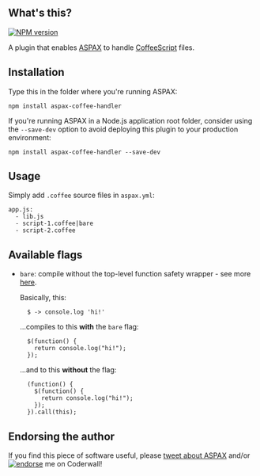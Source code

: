 ## What's this?
[![NPM version](https://badge.fury.io/js/aspax-coffee-handler.png)](http://badge.fury.io/js/aspax-coffee-handler)

A plugin that enables [ASPAX](http://aspax.github.io) to handle [CoffeeScript](http://coffeescript.org) files.

## Installation
Type this in the folder where you're running ASPAX:

    npm install aspax-coffee-handler

If you're running ASPAX in a Node.js application root folder, consider using the `--save-dev` option to avoid deploying this plugin to your production environment:

    npm install aspax-coffee-handler --save-dev

## Usage
Simply add `.coffee` source files in `aspax.yml`:

    app.js:
      - lib.js
      - script-1.coffee|bare
      - script-2.coffee

## Available flags

- `bare`: compile without the top-level function safety wrapper - see more [here](http://coffeescript.org/#usage).

  Basically, this:

        $ -> console.log 'hi!'

  ...compiles to this **with** the `bare` flag:

        $(function() {
          return console.log("hi!");
        });

  ...and to this **without** the flag:

        (function() {
          $(function() {
            return console.log("hi!");
          });
        }).call(this);

## Endorsing the author
If you find this piece of software useful, please [tweet about ASPAX](http://twitter.com/share?text=Checkout%20ASPAX%2C%20the%20simple%20Node.js%20asset%20packager!&url=http%3A%2F%2Faspax.github.io&hashtags=aspax&via=icflorescu) and/or [![endorse](https://api.coderwall.com/icflorescu/endorsecount.png)](https://coderwall.com/icflorescu) me on Coderwall!

